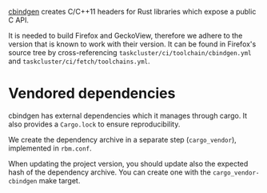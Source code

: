 [cbindgen](https://github.com/mozilla/cbindgen) creates C/C++11 headers for Rust
libraries which expose a public C API.

It is needed to build Firefox and GeckoView, therefore we adhere to the version
that is known to work with their version.
It can be found in Firefox's source tree by cross-referencing
`taskcluster/ci/toolchain/cbindgen.yml` and
`taskcluster/ci/fetch/toolchains.yml`.

# Vendored dependencies

cbindgen has external dependencies which it manages through cargo.
It also provides a `Cargo.lock` to ensure reproducibility.

We create the dependency archive in a separate step (`cargo_vendor`),
implemented in `rbm.conf`.

When updating the project version, you should update also the expected hash of
the dependency archive.
You can create one with the `cargo_vendor-cbindgen` make target.
